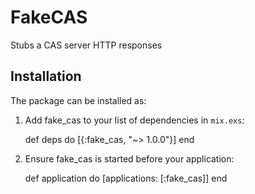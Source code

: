 # FakeCAS

Stubs a CAS server HTTP responses

## Installation

The package can be installed as:

  1. Add fake_cas to your list of dependencies in `mix.exs`:

        def deps do
          [{:fake_cas, "~> 1.0.0"}]
        end

  2. Ensure fake_cas is started before your application:

        def application do
          [applications: [:fake_cas]]
        end

